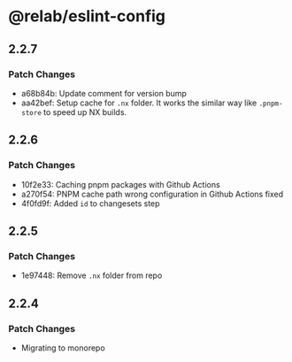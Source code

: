 # @relab/eslint-config

## 2.2.7

### Patch Changes

- a68b84b: Update comment for version bump
- aa42bef: Setup cache for `.nx` folder.
  It works the similar way like `.pnpm-store` to speed up NX builds.

## 2.2.6

### Patch Changes

- 10f2e33: Caching pnpm packages with Github Actions
- a270f54: PNPM cache path wrong configuration in Github Actions fixed
- 4f0fd9f: Added `id` to changesets step

## 2.2.5

### Patch Changes

- 1e97448: Remove `.nx` folder from repo

## 2.2.4

### Patch Changes

- Migrating to monorepo
